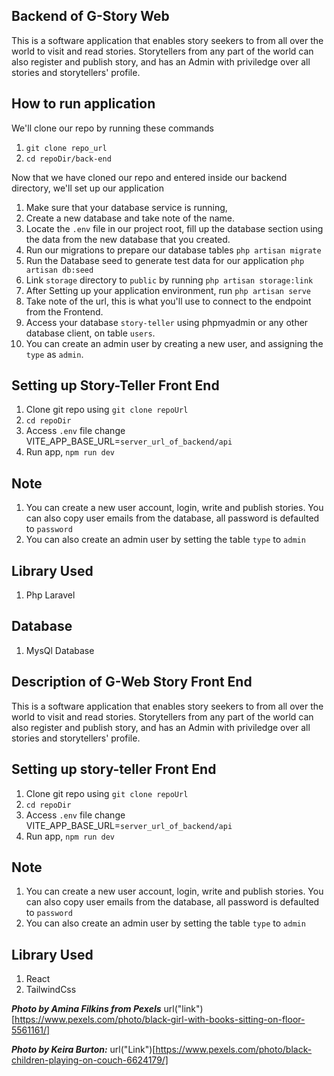 ## Backend of G-Story Web

This is a software application that enables story seekers to from all over the world to visit and read stories. 
Storytellers from any part of the world can also register and publish story, and has an Admin with priviledge over all stories and storytellers' profile.

## How to run application

We'll clone our repo by running these commands

1. `git clone repo_url` 
2. `cd repoDir/back-end` 

Now that  we have cloned our repo and entered inside our backend directory, we'll set up our application 

1. Make sure that your database service is running, 
2. Create a new database and take note of the name.
3. Locate the `.env` file in our project root, fill up the database section using the data from the new    database that you created. 
4. Run our migrations to prepare our database tables `php artisan migrate`
5. Run the Database seed to generate test data for our application `php artisan db:seed`
6. Link `storage` directory to `public`  by running `php artisan storage:link` 
7. After Setting up your application environment, run `php artisan serve`  
8. Take note of the url, this is what you'll use to connect to the endpoint from the Frontend.
9. Access your database `story-teller` using phpmyadmin or any  other database client, on table `users`.
10. You can create an admin user by creating a new user, and assigning the `type` as `admin`.

## Setting up Story-Teller Front End 

1. Clone git repo using `git clone repoUrl`
2. `cd repoDir`
3. Access `.env` file change VITE_APP_BASE_URL=`server_url_of_backend/api` 
4. Run app, `npm run dev`

## Note 
1. You can create a new user account, login, write and publish stories.
   You can also copy user emails from the database, all password is defaulted to `password` 
2. You can also create an admin user by setting the table `type` to `admin`

## Library Used
1. Php Laravel

## Database
1. MysQl Database


## Description of G-Web Story Front End
This is a software application that enables story seekers to from all over the world to visit and read stories. 
Storytellers from any part of the world can also register and publish story, and has an Admin with priviledge over all stories and storytellers' profile.

## Setting up story-teller Front End 
1. Clone git repo using `git clone repoUrl`
2. `cd repoDir`
3. Access `.env` file change VITE_APP_BASE_URL=`server_url_of_backend/api` 
4. Run app, `npm run dev`

## Note 
1. You can create a new user account, login, write and publish stories.
   You can also copy user emails from the database, all password is defaulted to `password` 
2. You can also create an admin user by setting the table `type` to `admin`

## Library Used
1. React
2. TailwindCss

**_Photo by Amina Filkins from Pexels_** url("link")[https://www.pexels.com/photo/black-girl-with-books-sitting-on-floor-5561161/]

**_Photo by Keira Burton:_** url("Link")[https://www.pexels.com/photo/black-children-playing-on-couch-6624179/]

